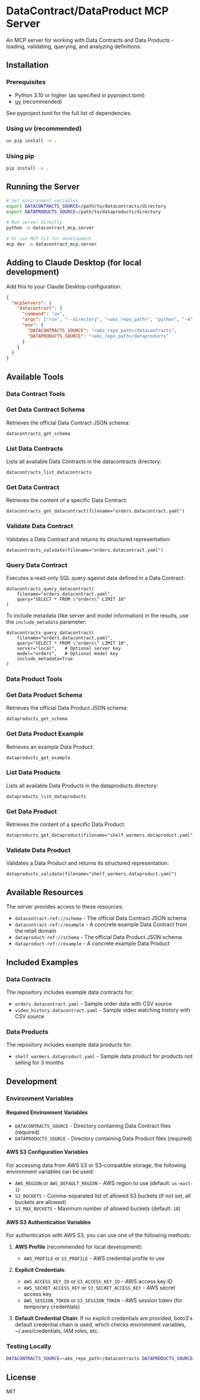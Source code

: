 # DataContract/DataProduct MCP Server

An MCP server for working with Data Contracts and Data Products - loading, validating, querying, and analyzing definitions.

## Installation

### Prerequisites

- Python 3.10 or higher (as specified in pyproject.toml)
- [uv](https://astral.sh/uv) (recommended)

See pyproject.toml for the full list of dependencies.

### Using uv (recommended)

```bash
uv pip install -e .
```

### Using pip

```bash
pip install -e .
```

## Running the Server

```bash
# Set environment variables
export DATACONTRACTS_SOURCE=/path/to/datacontracts/directory
export DATAPRODUCTS_SOURCE=/path/to/dataproducts/directory

# Run server directly
python -m datacontract_mcp.server

# Or use MCP CLI for development
mcp dev -m datacontract_mcp.server
```

## Adding to Claude Desktop (for local development)

Add this to your Claude Desktop configuration:

```json
{
  "mcpServers": {
    "datacontract": {
      "command": "uv",
      "args": ["run", "--directory", "<abs_repo_path>", "python", "-m", "datacontract_mcp.server"],
      "env": {
        "DATACONTRACTS_SOURCE": "<abs_repo_path>/datacontracts",
        "DATAPRODUCTS_SOURCE": "<abs_repo_path>/dataproducts"
      }
    }
  }
}
```

## Available Tools

### Data Contract Tools

### Get Data Contract Schema

Retrieves the official Data Contract JSON schema:

```
datacontracts_get_schema
```

### List Data Contracts

Lists all available Data Contracts in the datacontracts directory:

```
datacontracts_list_datacontracts
```

### Get Data Contract

Retrieves the content of a specific Data Contract:

```
datacontracts_get_datacontract(filename="orders.datacontract.yaml")
```

### Validate Data Contract

Validates a Data Contract and returns its structured representation:

```
datacontracts_validate(filename="orders.datacontract.yaml")
```

### Query Data Contract

Executes a read-only SQL query against data defined in a Data Contract:

```
datacontracts_query_datacontract(
    filename="orders.datacontract.yaml",
    query="SELECT * FROM \"orders\" LIMIT 10"
)
```

To include metadata (like server and model information) in the results, use the `include_metadata` parameter:

```
datacontracts_query_datacontract(
    filename="orders.datacontract.yaml", 
    query="SELECT * FROM \"orders\" LIMIT 10",
    server="local",   # Optional server key
    model="orders",   # Optional model key
    include_metadata=True
)
```

### Data Product Tools

### Get Data Product Schema

Retrieves the official Data Product JSON schema:

```
dataproducts_get_schema
```

### Get Data Product Example

Retrieves an example Data Product:

```
dataproducts_get_example
```

### List Data Products

Lists all available Data Products in the dataproducts directory:

```
dataproducts_list_dataproducts
```

### Get Data Product

Retrieves the content of a specific Data Product:

```
dataproducts_get_dataproduct(filename="shelf_warmers.dataproduct.yaml")
```

### Validate Data Product

Validates a Data Product and returns its structured representation:

```
dataproducts_validate(filename="shelf_warmers.dataproduct.yaml")
```

## Available Resources

The server provides access to these resources:

- `datacontract-ref://schema` - The official Data Contract JSON schema
- `datacontract-ref://example` - A concrete example Data Contract from the retail domain
- `dataproduct-ref://schema` - The official Data Product JSON schema
- `dataproduct-ref://example` - A concrete example Data Product

## Included Examples

### Data Contracts

The repository includes example data contracts for:

- `orders.datacontract.yaml` - Sample order data with CSV source
- `video_history.datacontract.yaml` - Sample video watching history with CSV source

### Data Products

The repository includes example data products for:

- `shelf_warmers.dataproduct.yaml` - Sample data product for products not selling for 3 months

## Development

### Environment Variables

#### Required Environment Variables
- `DATACONTRACTS_SOURCE` - Directory containing Data Contract files (required)
- `DATAPRODUCTS_SOURCE` - Directory containing Data Product files (required)

#### AWS S3 Configuration Variables
For accessing data from AWS S3 or S3-compatible storage, the following environment variables can be used:

- `AWS_REGION` or `AWS_DEFAULT_REGION` - AWS region to use (default: `us-east-1`)
- `S3_BUCKETS` - Comma-separated list of allowed S3 buckets (if not set, all buckets are allowed)
- `S3_MAX_BUCKETS` - Maximum number of allowed buckets (default: `10`)

#### AWS S3 Authentication Variables
For authentication with AWS S3, you can use one of the following methods:

1. **AWS Profile** (recommended for local development):
   - `AWS_PROFILE` or `S3_PROFILE` - AWS credential profile to use

2. **Explicit Credentials**:
   - `AWS_ACCESS_KEY_ID` or `S3_ACCESS_KEY_ID` - AWS access key ID
   - `AWS_SECRET_ACCESS_KEY` or `S3_SECRET_ACCESS_KEY` - AWS secret access key
   - `AWS_SESSION_TOKEN` or `S3_SESSION_TOKEN` - AWS session token (for temporary credentials)

3. **Default Credential Chain**:
   If no explicit credentials are provided, boto3's default credential chain is used,
   which checks environment variables, ~/.aws/credentials, IAM roles, etc.

### Testing Locally

```bash
DATACONTRACTS_SOURCE=<abs_repo_path>/datacontracts DATAPRODUCTS_SOURCE=<abs_repo_path>/dataproducts mcp dev -m datacontract_mcp.server
```

## License

MIT
